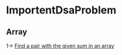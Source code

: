 # ImportentDsaProblem
## Array

1-> [Find a pair with the given sum in an array](https://practice.geeksforgeeks.org/problems/key-pair5616/1?utm_source=gfg&utm_medium=article&utm_campaign=bottom_sticky_on_article)
